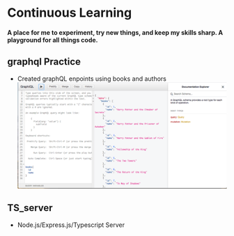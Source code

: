 # Continuous Learning
#### A place for me to experiment, try new things, and keep my skills sharp. A playground for all things code.

## graphql Practice
- Created graphQL enpoints using books and authors
 ![Alt text](/images/graphqlPractice.png)

 ## TS_server
 - Node.js/Express.js/Typescript Server
 
